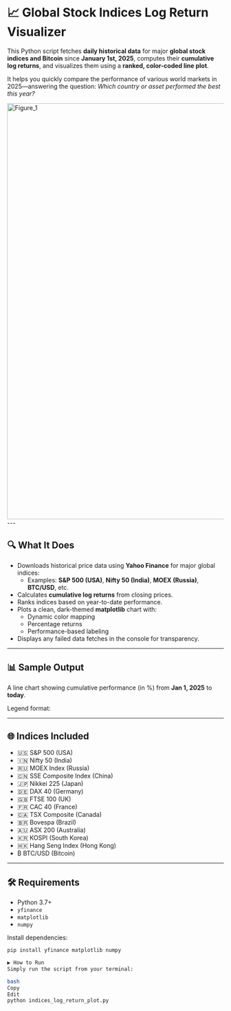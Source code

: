 # 📈 Global Stock Indices Log Return Visualizer

This Python script fetches **daily historical data** for major **global stock indices and Bitcoin** since **January 1st, 2025**, computes their **cumulative log returns**, and visualizes them using a **ranked, color-coded line plot**.

It helps you quickly compare the performance of various world markets in 2025—answering the question: _Which country or asset performed the best this year?_

<img width="1920" height="967" alt="Figure_1" src="https://github.com/user-attachments/assets/cfc9091b-56cc-4167-b1c0-0161661aafaf" />
---

## 🔍 What It Does

- Downloads historical price data using **Yahoo Finance** for major global indices:
  - Examples: **S&P 500 (USA)**, **Nifty 50 (India)**, **MOEX (Russia)**, **BTC/USD**, etc.
- Calculates **cumulative log returns** from closing prices.
- Ranks indices based on year-to-date performance.
- Plots a clean, dark-themed **matplotlib** chart with:
  - Dynamic color mapping
  - Percentage returns
  - Performance-based labeling
- Displays any failed data fetches in the console for transparency.

---

## 📊 Sample Output

A line chart showing cumulative performance (in %) from **Jan 1, 2025** to **today**.

Legend format:


---

## 🌐 Indices Included

- 🇺🇸 S&P 500 (USA)
- 🇮🇳 Nifty 50 (India)
- 🇷🇺 MOEX Index (Russia)
- 🇨🇳 SSE Composite Index (China)
- 🇯🇵 Nikkei 225 (Japan)
- 🇩🇪 DAX 40 (Germany)
- 🇬🇧 FTSE 100 (UK)
- 🇫🇷 CAC 40 (France)
- 🇨🇦 TSX Composite (Canada)
- 🇧🇷 Bovespa (Brazil)
- 🇦🇺 ASX 200 (Australia)
- 🇰🇷 KOSPI (South Korea)
- 🇭🇰 Hang Seng Index (Hong Kong)
- ₿ BTC/USD (Bitcoin)

---

## 🛠 Requirements

- Python 3.7+
- `yfinance`
- `matplotlib`
- `numpy`

Install dependencies:

```bash
pip install yfinance matplotlib numpy

▶️ How to Run
Simply run the script from your terminal:

bash
Copy
Edit
python indices_log_return_plot.py



